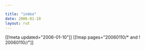 ```yaml
---

title: "index"
date: 2006-01-10
layout: rut
---
```


[[!meta updated="2006-01-10"]]
[[!map pages="20060110/* and ! 20060110/*/*"]]
